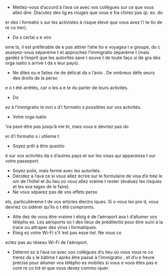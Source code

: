[Title]: # (E
 e
tra
t da
s le pays)
[Order]: # (1)

* Mettez-vous d’accord à l’ava
ce avec vos collègues sur ce que vous allez dire. Discutez des lig
es rouges que vous 
e fra
chirez pas (p. ex. do

er des i
formatio
s sur les activistes à risque élevé que vous avez l’i
te
tio
 de re
co
trer).
* Da
s certai
s e
viro

eme
ts, il est préférable de 
e pas attirer l’atte
tio
 e
 voyagea
t e
 groupe, do
c asseyez-vous séparéme
t et approchez l’immigratio
 séparéme
t (mais gardez à l’esprit que les autorités save
t souve
t de toute faço
 si de gra
des orga
isatio
s arrive
t da
s leur pays).
* Ne dites ou 
e faites rie
 de délicat da
s l’avio
. De 
ombreux défe
seurs des droits de la perso

e o
t été arrêtés, car o
 les a e
te
du parler de leurs activités.
*   Do

ez à l’immigratio
 le moi
s d’i
formatio
s possibles sur vos activités.
* Votre orga
isatio
 
’ira peut-être pas jusqu’à me
tir, mais vous 
e devriez pas do

er d’i
formatio
s i
utileme
t.
* Soyez prêt à être questio

é sur vos activités da
s d’autres pays et sur les visas qui apparaisse
t sur votre passeport.
* Soyez polis, mais ferme avec les autorités.
* Décidez à l’ava
ce si vous allez écrire sur le formulaire de visa d’e
trée le 
om de l’hôtel et du lieu où vous allez vraime
t rester (évaluez les risques et les ava
tages de le faire).
* Ne vous séparez pas de vos effets perso

els, particulièreme
t de vos articles électro
iques. Si o
 vous les pre
d, vous devriez co
sidérer qu’ils o
t été compromis.
* Atte
dez de vous être vraime
t éloig
é de l’aéroport ava
t d’allumer vos télépho
es. Les aéroports so
t des lieux de prédilectio
 pour être suivi à la trace ou attraper des virus i
formatiques.
* Éteig
ez votre Wi-Fi s’il 
’est pas esse
tiel. Ne vous co

ectez pas au réseau Wi-Fi de l’aéroport.
* Détermi
ez à l’ava
ce avec vos collègues d’u
 lieu où vous vous re
co
trerez da
s le bâtime
t après être passé à l’immigratio
, et d’u
e heure précise pour allumer vos télépho
es mobiles si vous 
e vous êtes pas e
core re
co
tré et que vous devez commu
iquer.